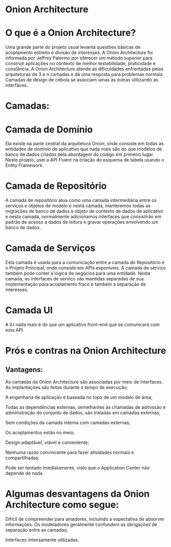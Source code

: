 Onion Architecture
=================

# O que é a Onion Architecture?
Uma grande parte do projeto usual levanta questões básicas de acoplamento estreito e divisão de interesses. A Onion Architecture 
foi informada por Jeffrey Palermo por oferecer um método superior para construir aplicações no contexto de melhor testabilidade, 
praticidade e constância. A Onion Architecture atende às dificuldades enfrentadas pelas arquiteturas de 3 e n camadas e dá uma 
resposta para problemas normais. Camadas de design de cebola se associam umas às outras utilizando as interfaces.

# Camadas:
# Camada de Domínio
 Ela existe na parte central da arquitetura Onion, onde consiste em todas as entidades de domínio de aplicativo que nada mais 
são do que modelos de banco de dados criados pela abordagem do código em primeiro lugar. Neste projeto, usei a API Fluent na 
criação do esquema de tabela usando o Entity Framework.

# Camada de Repositório
 A camada de repositório atua como uma camada intermediária entre os serviços e objetos de modelo e nesta camada, manteremos 
todas as migrações de banco de dados e objeto de contexto de dados de aplicativo e nesta camada, normalmente adicionamos 
interfaces que consistirão em padrão de acesso a dados de leitura e gravar operações envolvendo um banco de dados.

# Camada de Serviços
 Esta camada é usada para a comunicação entre a camada do Repositório e o Projeto Principal, onde consiste em APIs exponíveis. A 
camada de serviço também pode conter a lógica de negócios para uma entidade. Nesta camada, as interfaces de serviço são mantidas 
separadas de sua implementação para acoplamento fraco e também a separação de interesses.

# Camada UI
 A IU nada mais é do que um aplicativo front-end que se comunicará com esta API.

# Prós e contras na Onion Architecture

## Vantagens:
As camadas da Onion Architecture são associadas por meio de interfaces. As implantações são feitas durante o tempo de execução;

A engenharia de aplicação é baseada no topo de um modelo de área;

Todas as dependências externas, semelhantes às chamadas de admissão e administração do conjunto de dados, são tratadas em camadas externas;

Sem condições da camada interna com camadas externas;

Os acoplamentos estão no meio;

Design adaptável, viável e conveniente;

Nenhuma razão convincente para fazer atividades normais e compartilhadas;

Pode ser tentado imediatamente, visto que o Application Center não depende de nada.

# Algumas desvantagens da Onion Architecture como segue:
 Difícil de compreender para amadores, incluindo a expectativa de absorver informações. Os modeladores geralmente confundem as obrigações de separação entre as camadas;
 
 Interfaces intensamente utilizadas.
